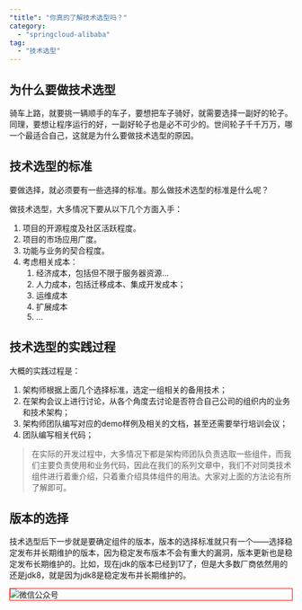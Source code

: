 ```yaml
---
"title": "你真的了解技术选型吗？"
category:
  - "springcloud-alibaba"
tag:
  - "技术选型"
---
```


## 为什么要做技术选型

骑车上路，就要挑一辆顺手的车子，要想把车子骑好，就需要选择一副好的轮子。同理，要想让程序运行的好，一副好轮子也是必不可少的。世间轮子千千万万，哪一个最适合自己，这就是为什么要做技术选型的原因。

## 技术选型的标准

要做选择，就必须要有一些选择的标准。那么做技术选型的标准是什么呢？

做技术选型，大多情况下要从以下几个方面入手：

1. 项目的开源程度及社区活跃程度。
2. 项目的市场应用广度。
3. 功能与业务的契合程度。
4. 考虑相关成本：
   1. 经济成本，包括但不限于服务器资源...
   2. 人力成本，包括迁移成本、集成开发成本；
   3. 运维成本
   4. 扩展成本
   5. ...


## 技术选型的实践过程


大概的实践过程是：

1. 架构师根据上面几个选择标准，选定一组相关的备用技术；
2. 在架构会议上进行讨论，从各个角度去讨论是否符合自己公司的组织内的业务和技术架构；
3. 架构师团队编写对应的demo样例及相关的文档，甚至还需要举行培训会议；
4. 团队编写相关代码；

> 在实际的开发过程中，大多情况下都是架构师团队负责选取一些组件，而我们主要负责使用和业务代码，因此在我们的系列文章中，我们不对同类技术组件进行着重介绍，只着重介绍具体组件的用法。大家对上面的方法论有所了解即可。

## 版本的选择

技术选型后下一步就是要确定组件的版本，版本的选择标准就只有一个——选择稳定发布并长期维护的版本，因为稳定发布版本不会有重大的漏洞，版本更新也是稳定发布长期维护的。比如，现在jdk的版本已经到17了，但是大多数厂商依然用的还是jdk8，就是因为jdk8是稳定发布并长期维护的。



<img style="border:1px red solid; display:block; margin:0 auto;" :src="$withBase('/qrcode.jpg')" alt="微信公众号" />


